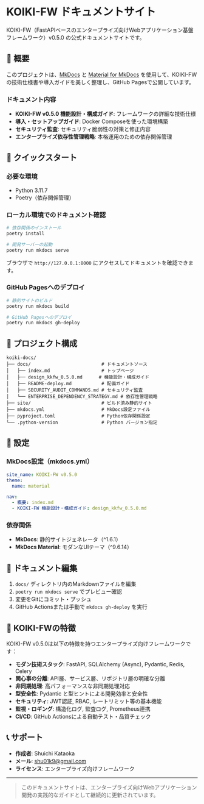 # KOIKI-FW ドキュメントサイト

KOIKI-FW（FastAPIベースのエンタープライズ向けWebアプリケーション基盤フレームワーク）v0.5.0 の公式ドキュメントサイトです。

## 📖 概要

このプロジェクトは、[MkDocs](https://www.mkdocs.org/) と [Material for MkDocs](https://squidfunk.github.io/mkdocs-material/) を使用して、KOIKI-FWの技術仕様書や導入ガイドを美しく整理し、GitHub Pagesで公開しています。

### ドキュメント内容

- **KOIKI-FW v0.5.0 機能設計・構成ガイド**: フレームワークの詳細な技術仕様
- **導入・セットアップガイド**: Docker Composeを使った環境構築
- **セキュリティ監査**: セキュリティ脆弱性の対策と修正内容
- **エンタープライズ依存性管理戦略**: 本格運用のための依存関係管理

## 🚀 クイックスタート

### 必要な環境

- Python 3.11.7
- Poetry（依存関係管理）

### ローカル環境でのドキュメント確認

```bash
# 依存関係のインストール
poetry install

# 開発サーバーの起動
poetry run mkdocs serve
```

ブラウザで `http://127.0.0.1:8000` にアクセスしてドキュメントを確認できます。

### GitHub Pagesへのデプロイ

```bash
# 静的サイトのビルド
poetry run mkdocs build

# GitHub Pagesへのデプロイ
poetry run mkdocs gh-deploy
```

## 📁 プロジェクト構成

```
koiki-docs/
├── docs/                          # ドキュメントソース
│   ├── index.md                   # トップページ
│   ├── design_kkfw_0.5.0.md      # 機能設計・構成ガイド
│   ├── README-deploy.md           # 配備ガイド
│   ├── SECURITY_AUDIT_COMMANDS.md # セキュリティ監査
│   └── ENTERPRISE_DEPENDENCY_STRATEGY.md # 依存性管理戦略
├── site/                          # ビルド済み静的サイト
├── mkdocs.yml                     # MkDocs設定ファイル
├── pyproject.toml                 # Python依存関係設定
└── .python-version                # Python バージョン指定
```

## 🔧 設定

### MkDocs設定（mkdocs.yml）

```yaml
site_name: KOIKI-FW v0.5.0
theme:
  name: material

nav:
  - 概要: index.md
  - KOIKI-FW 機能設計・構成ガイド: design_kkfw_0.5.0.md
```

### 依存関係

- **MkDocs**: 静的サイトジェネレータ（^1.6.1）
- **MkDocs Material**: モダンなUIテーマ（^9.6.14）

## 📝 ドキュメント編集

1. `docs/` ディレクトリ内のMarkdownファイルを編集
2. `poetry run mkdocs serve` でプレビュー確認
3. 変更をGitにコミット・プッシュ
4. GitHub Actionsまたは手動で `mkdocs gh-deploy` を実行

## 🎯 KOIKI-FWの特徴

KOIKI-FW v0.5.0は以下の特徴を持つエンタープライズ向けフレームワークです：

- **モダン技術スタック**: FastAPI, SQLAlchemy (Async), Pydantic, Redis, Celery
- **関心事の分離**: API層、サービス層、リポジトリ層の明確な分離
- **非同期処理**: 高パフォーマンスな非同期処理対応
- **型安全性**: Pydantic と型ヒントによる開発効率と安全性
- **セキュリティ**: JWT認証, RBAC, レートリミット等の基本機能
- **監視・ロギング**: 構造化ログ, 監査ログ, Prometheus連携
- **CI/CD**: GitHub Actionsによる自動テスト・品質チェック

## 📞 サポート

- **作成者**: Shuichi Kataoka
- **メール**: shu01k9@gmail.com
- **ライセンス**: エンタープライズ向けフレームワーク

---

> このドキュメントサイトは、エンタープライズ向けWebアプリケーション開発の実践的なガイドとして継続的に更新されています。
